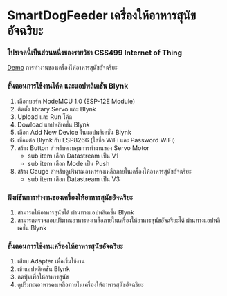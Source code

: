 # SmartDogFeeder เครื่องให้อาหารสุนัขอัจฉริยะ
### โปรเจคนี้เป็นส่วนหนึ่งของรายวิชา CSS499 Internet of Thing
[Demo](https://drive.google.com/file/d/162SY2mjsZ8-6Eju_jFf_h986l9WPmtPA/view?usp=sharing) การทำงานของเครื่องให้อาหารสุนัขอัจฉริยะ
### ขั้นตอนการใช้งานโค้ด และแอปพลิเคชั่น Blynk
1. เลือกบอร์ด NodeMCU 1.0 (ESP-12E Module)
2. ติดตั้ง library Servo และ Blynk
3. Upload และ Run โค้ด
4. Dowload แอปพลิเคชั่น Blynk
5. เลือก Add New Device ในแอปพลิเคชั่น Blynk
6. เชื่อมต่อ Blynk กับ ESP8266 (ใส่ชื่อ WiFi และ Password WiFi)
7. สร้าง Button สำหรับควบคุมการทำงานของ Servo Motor 
   * sub item เลือก Datastream เป็น V1
   * sub item เลือก Mode เป็น Push
8. สร้าง Gauge สำหรับดูปริมาณอาหารคงเหลือภายในเครื่องให้อาหารสุนัขอัจฉริยะ
   * sub item เลือก Datastream เป็น V3

### ฟังก์ชันการทำงานของเครื่องให้อาหารสุนัขอัจฉริยะ
1. สามารถให้อาหารสุนัขได้ ผ่านทางแอปพลิเคชั่น Blynk
2. สามารถตรวจสอบปริมาณอาหารคงเหลือภายในเครื่องให้อาหารสุนัขอัจฉริยะได้ ผ่านทางแอปพลิเคชั่น Blynk

### ขั้นตอนการใช้งานเครื่องให้อาหารสุนัขอัจฉริยะ
1. เสียบ Adapter เพื่อเริ่มใช้งาน
2. เข้าแอปพลิเคชั่น Blynk
3. กดปุ่มเพื่อให้อาหารสุนัข
4. ดูปริมาณอาหารคงเหลือภายในเครื่องให้อาหารสุนัขอัจฉริยะ

